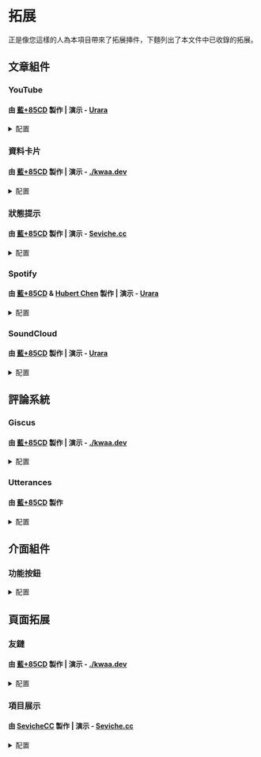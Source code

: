 # 拓展

正是像您這樣的人為本項目帶來了拓展挿件，下麵列出了本文件中已收錄的拓展。

## 文章組件

### YouTube

#### 由 [藍+85CD](https://github.com/kwaa) 製作 | 演示 - [Urara](https://urara-demo.netlify.app/hello-world/elements#svelte-components)

<details>
  <summary>配置</summary>
  
  **✅ 此拓展已包含在 Urara 中，無需額外下載。**

  #### 在使用前需導入組件：

  ```md
  <script>
    import YouTube from '$lib/components/extra/youtube.svelte'
  </script>
  ```

  #### 使用方法：

  ```md
  <YouTube id="WysuxO4yR04"/>
  ```

  此拓展會在您的文章內展示 [https://www.youtube.com/watch?v=<u>**WysuxO4yR04**</u>](https://www.youtube.com/watch?v=WysuxO4yR04) 視頻，您可以根據需要把 **WysuxO4yR04** 替換為其他的 YouTube 視頻 ID。

  您還可以參考使用例源碼：[**urara/+page.svelte.md at main · importantimport/urara**](https://github.com/importantimport/urara/blob/main/urara/hello-world/elements/+page.svelte.md?plain=1#L139)。

</details>

### 資料卡片

#### 由 [藍+85CD](https://github.com/kwaa) 製作 | 演示 - [./kwaa.dev](https://kwaa.dev/about#关于我)

<details>
  <summary>配置</summary>
  
  **⚠ 此拓展尚未包含在 Urara 中，您需要手動下載組件。**

  下載 [**profile.svelte**](https://github.com/importantimport/urara-docs/raw/master/public/extension/profile/profile.svelte) 文件，將其放入 `src/lib/components/extra/` 目錄內。

  #### 在使用前需導入組件：

  ```md
  <script lang="ts">
    import Profile from '$lib/components/extra/profile.svelte'
  </script>
  ```

  #### 使用方法：

  ```md
  <Profile subname="這裡是姓氏"/>
  ```

  此拓展會在您的文章內展示個人資料卡片，其中頭像、姓名和簡介會跟隨您在 `site.ts` 的設定，您還可以通過 `avatar="<圖片路徑>"` 、 `name="姓名"` 和 ``bio={`簡介`}`` 來手動指定它們：

  ```md
  <Profile name="姓名" avatar="/assets/maskable@512.png" subname="這裡是姓氏" bio={`這裡是簡介。<br>這是第二行簡介。`} />
  ```

  您還可以參考使用例源碼：[**blog/+page.svelte.md at main · kwaa/blog**](https://github.com/kwaa/blog/blob/main/urara/about/+page.svelte.md?plain=1#L13)。

</details>

### 狀態提示

#### 由 [藍+85CD](https://github.com/kwaa) 製作 | 演示 - [Seviche.cc](https://seviche.cc/2022-12-20-pleroma-mod/)

<details>
  <summary>配置</summary>
  
  **✅ 此拓展已包含在 Urara 中，無需額外下載。**

  #### 在使用前需導入組件：

  ```md
  <script>
    import Alert from '$lib/components/extra/alert.svelte'
  </script>
  ```

  #### 使用方法：

  ```md
  <Alert status="warning" description="警告資訊" title="警告標題"/>
  ```

  您可以根據需要修改提示的狀態，可用的選項有：`info`、`success`、`warning` 和 `error`。

  您還可以參考使用例源碼：[**Urara-Blog/+page.svelte.md at main · Sevichecc/Urara-Blog**](https://github.com/Sevichecc/Urara-Blog/blob/main/urara/2022-12-20-pleroma-mod/+page.svelte.md?plain=1#L12)。

</details>

### Spotify

#### 由 [藍+85CD](https://github.com/kwaa) & [Hubert Chen](https://github.com/interstellar750) 製作 | 演示 - [Urara](https://urara-demo.netlify.app/hello-world/elements#svelte-components)

<details>
  <summary>配置</summary>
  
  **✅ 此拓展已包含在 Urara 中，無需額外下載。**

  #### 在使用前需導入組件：

  ```md
  <script lang="ts">
    import Spotify from '$lib/components/extra/spotify.svelte'
  </script>
  ```

  #### 使用方法：

  ```md
  <Spotify id="6pCXYUR3mBfXY8s0FYcZqQ"/>
  ```

  此拓展會在您的文章內展示 [https://open.spotify.com/<u>**track**</u>/<u>**6pCXYUR3mBfXY8s0FYcZqQ**</u>](https://open.spotify.com/track/6pCXYUR3mBfXY8s0FYcZqQ) 曲目，您可以根據需要把 **track** 替換為其他的播放清單類型，把 **6pCXYUR3mBfXY8s0FYcZqQ** 替換為其他的 Spotify 播放清單 ID。

  此拓展預設了默認的類型、顏色、大小和寬度風格，它們被默認定義為 `type="track"`、 `theme={true}`、 `compact={false}` 和 `width="100%"`，您也可以進行手動調整：

  ```md
  <Spotify type="track" id="6pCXYUR3mBfXY8s0FYcZqQ" theme={false} compact={true} width="95%"/>
  ```

  您還可以參考使用例源碼：[**urara/+page.svelte.md at main · importantimport/urara**](https://github.com/importantimport/urara/blob/main/urara/hello-world/elements/+page.svelte.md?plain=1#L139)。

</details>

### SoundCloud

#### 由 [藍+85CD](https://github.com/kwaa) 製作 | 演示 - [Urara](https://urara-demo.netlify.app/hello-world/elements#svelte-components)

<details>
  <summary>配置</summary>
  
  **✅ 此拓展已包含在 Urara 中，無需額外下載。**

  #### 在使用前需導入組件：

  ```md
  <script lang="ts">
    import SoundCloud from '$lib/components/extra/soundcloud.svelte'
  </script>
  ```

  #### 使用方法：

  ```md
  <SoundCloud type="playlist" id="1259265289" />
  ```

  此拓展會在您的文章內展示 [**sweety glitch Remix Contest Winners**](https://soundcloud.com/hatsunemikuofficial/sets/sweety-glitch-remix-contest) 播放清單，由於 SoundCloud 不會在地址欄展示播放清單 ID，您需要手動點擊分享，再選擇嵌入，嵌入程式碼中會包含播放清單 ID。
  
  以下是部分經過格式化的 SoundCloud 嵌入程式碼，您可以在高亮行看到一串數位，那就是 ID：

  ```md {11}
  <iframe 
    width="100%" 
    height="450" 
    scrolling="no" 
    frameborder="no" 
    allow="autoplay" 
    src="
      https://w.soundcloud.com/player/?url=
      https%3A//api.soundcloud.com/playlists/
      1259265289
      &color=%2322ecf1&auto_play=false&hide_related=false&show_comments=true&show_user=true&show_reposts=false&show_teaser=true">
  </iframe>
  ```

  此拓展預設了默認的類型、封面樣式、顏色、自動播放和寬度風格，它們被默認定義為 `type="track"`、 `visual={true}`、 `color='ff5500'`、 `autoplay={false}` 和 `width="100%"`，您也可以進行手動調整：

  ```md
  <SoundCloud type="playlist" id="1259265289" visual={false} color="5b99ba" autoplay={true} width="95%"/>
  ```

  您還可以參考使用例源碼：[**urara/+page.svelte.md at main · importantimport/urara**](https://github.com/importantimport/urara/blob/main/urara/hello-world/elements/+page.svelte.md?plain=1#L139)。

</details>

## 評論系統

### Giscus

#### 由 [藍+85CD](https://github.com/kwaa) 製作 | 演示 - [./kwaa.dev](https://kwaa.dev/intro-urara#post-comment)

<details>
  <summary>配置</summary>
  
  **✅ 此拓展已包含在 Urara 中，無需額外下載。**

  #### 使用方法：

  訪問 [**Giscus**](https://giscus.app/zh-CN) 頁面進行配置，按照步驟配置後，您會獲得以下內容：

  ```ts
  <script src="https://giscus.app/client.js"
        data-repo="[在此輸入倉庫]"
        data-repo-id="[在此輸入倉庫 ID]"
        data-category="[在此輸入分類名]"
        data-category-id="[在此輸入分類 ID]"
        data-mapping="pathname"
        data-strict="0"
        data-reactions-enabled="1"
        data-emit-metadata="0"
        data-input-position="top"
        data-theme="preferred_color_scheme"
        data-lang="zh-CN"
        crossorigin="anonymous"
        async>
  </script>
  ```

  接下來，您需要根據需求修改 `src/config/post.ts` 文件：

  ```ts
  import type { PostConfig } from '$lib/types/post'

  export const post: PostConfig = {
    comment: {
      use: ['Giscus', '其他評論系統'],
      style: 'boxed', // 評論系統欄樣式：none / bordered / lifted / boxed
      giscus: {
        repo: '[在此輸入倉庫]',
        repoID: '[在此輸入倉庫 ID]',
        category: '[在此輸入分類名]',
        categoryID: '[在此輸入分類 ID]',
        reactionsEnabled: true, // 表情回應：true / false
        inputPosition: 'top' // 評論框位置：top / bottom
        lang: 'zh-CN', // 語言
        theme: 'preferred_color_scheme' // 主題
      }
    }
  }
  ```

  ⚠ 此拓展為 Giscus 默認啟用了 `pathname` 映射方法與 `lazyload` 加載選項。

  配置完成後，Giscus 既可使用，將顯示在文章末尾後。

  您還可以參考使用例源碼：[**blog/post.ts at main · kwaa/blog**](https://github.com/kwaa/blog/blob/main/src/lib/config/post.ts#L17)。

</details>

### Utterances

#### 由 [藍+85CD](https://github.com/kwaa) 製作

<details>
  <summary>配置</summary>
  
  **✅ 此拓展已包含在 Urara 中，無需額外下載。**

  #### 使用方法：

  訪問 [**Utterances**](https://utteranc.es/) 頁面進行配置，按照步驟配置後，您會獲得以下內容：

  ```ts
  <script src="https://utteranc.es/client.js"
        repo="[在此輸入倉庫]"
        issue-term="pathname"
        theme="preferred-color-scheme"
        crossorigin="anonymous"
        async>
  </script>
  ```

  接下來，您需要根據需求修改 `src/config/post.ts` 文件：

  ```ts
  import type { PostConfig } from '$lib/types/post'

  export const post: PostConfig = {
    comment: {
      use: ['Utterances', '其他評論系統'],
      style: 'boxed', // 評論系統欄樣式：none / bordered / lifted / boxed
      utterances: {
        repo: '[在此輸入倉庫]',
        lable: '', // 標籤
        theme: 'preferred-color-scheme', // 主題
      }
    }
  }
  ```

  ⚠ 此拓展為 Utterances 默認啟用了 `pathname` 映射方法。

  配置完成後，Utterances 既可使用，將顯示在文章末尾後。

</details>

## 介面組件

### 功能按鈕

<details>
  <summary>配置</summary>
  
  **⚠ 這些拓展尚未包含在 Urara 中，您需要手動下載組件。**

  #### 在使用前需下載組件：


  - **回復：[reply.svelte](https://github.com/importantimport/urara-docs/raw/master/public/extension/actions/reply.svelte) - <small>由 [藍+85CD](https://github.com/kwaa) 製作 | 演示 - [./kwaa.dev](https://kwaa.dev/intro-urara)</small>**

  - **分享：[share.svelte](https://github.com/importantimport/urara-docs/raw/master/public/extension/actions/share.svelte) - <small>由 [藍+85CD](https://github.com/kwaa) 製作 | 演示 - [./kwaa.dev](https://kwaa.dev/intro-urara)</small>**
  
  - **翻譯：[translate.svelte](https://github.com/importantimport/urara-docs/raw/master/public/extension/actions/translate.svelte) - <small>由 [藍+85CD](https://github.com/kwaa) 製作 | 演示 - [./kwaa.dev](https://kwaa.dev/intro-urara)</small>**

  在上方下載需要的功能按鈕後，在 `src/lib/components/` 目錄下新建一個名為 `actions` 的文件夾，放入其中。

  #### 使用方法：

  當您完成以上設定後，功能按鈕已可用，需要注意：**此拓展僅在文章頁面寬度足够時才會顯示**。

  您還可以參考使用例源碼：[**blog/src/lib/components/actions at main · kwaa/blog**](https://github.com/kwaa/blog/tree/main/src/lib/components/actions)。

</details>

## 頁面拓展

### 友鏈

#### 由 [藍+85CD](https://github.com/kwaa) 製作 | 演示 - [./kwaa.dev](https://kwaa.dev/friends)

<details>
  <summary>配置</summary>
  
  **⚠ 此拓展尚未包含在 Urara 中，您需要手動下載組件。**

  1. 下載 [**friend.svelte**](https://github.com/importantimport/urara-docs/raw/master/public/extension/friend/friend.svelte) 文件，放入 `src/lib/components/extra/` 目錄。

  2. 下載 [**+page.svelte**](https://github.com/importantimport/urara-docs/raw/master/public/extension/friend/%2Bpage.svelte) 文件，在 `src/routes/` 目錄下新建一個名為 `friends` 的文件夾，放入其中。

  3. 下載 [**friends.ts**](https://github.com/importantimport/urara-docs/raw/master/public/extension/friend/friends.ts) 文件，放入 `src/lib/config/` 目錄。

  4. 安裝 `svelte-bricks` 依賴：

  ```bash
  pnpm add -D svelte-bricks
  ```

  #### 使用方法：

  `friends.ts` 中提供了默認樣式，可以自行替換：
  
  ```ts
  export const friends: Friend[] = [
    {
      id: 'id', // HTML ID
      rel: 'friend', // 連絡人類型：contact / acquaintance / friend
      name: 'Name', // 朋友昵稱
      title: 'Title', // 標題
      avatar: '/favicon.png', // 朋友圖片
      link: 'https://urara-demo.netlify.app/', // 連結
      descr: 'A Descriptions.', // 朋友描述
    }
  ]
  ```

  您還可以參考使用例源碼：[**blog/friends.ts at main · kwaa/blog**](https://github.com/kwaa/blog/blob/main/src/lib/config/friends.ts#L29)。

</details>

### 項目展示

#### 由 [SevicheCC](https://github.com/sevichecc) 製作 | 演示 - [Seviche.cc](https://seviche.cc/projects)

<details>
  <summary>配置</summary>
  
  **⚠ 此拓展尚未包含在 Urara 中，您需要手動下載組件。**

  1. 下載 [**projects.svelte**](https://github.com/importantimport/urara-docs/raw/master/public/extension/project/projects.svelte) 文件，放入 `src/lib/components/extra/` 目錄。

  2. 下載 [**+page.svelte**](https://github.com/importantimport/urara-docs/raw/master/public/extension/project/%2Bpage.svelte) 文件，在 `src/routes/` 目錄下新建一個名為 `projects` 的文件夾，放入其中。

  3. 下載 [**projects.ts**](https://github.com/importantimport/urara-docs/raw/master/public/extension/project/projects.ts) 文件，放入 `src/lib/config/` 目錄。

  #### 使用方法：

  `projects.ts` 中提供了默認樣式，可以自行替換：
  
  ```ts
  export type Project = {
    id: string
    name: string
    tags?: string[]
    feature?: string
    description?: string
    img: string
    link?: string
  }

  export const projects: Project[] = [
    {
      id: 'urara', // HTML ID
      name: 'Urara', // 項目名
      tags: ['Svelte', 'TypeScript'], // 標籤
      description: // 描述
        "🌸 Sweet, Powerful, IndieWeb-Compatible SvelteKit Blog Starter. [δ](Delta)",
      feature: 'Svelte', // 特點
      img: 'https://github.com/importantimport/urara/raw/main/urara/hello-world/urara.webp',
      link: 'https://github.com/importantimport/urara'
    }
  ]
  ```

  您還可以參考使用例源碼：[**Urara-Blog/projects.ts at main · Sevichecc/Urara-Blog**](https://github.com/Sevichecc/Urara-Blog/blob/main/src/lib/config/projects.ts#L11)。

</details>
